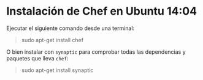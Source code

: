 # Instalación de Chef en Ubuntu 14:04

Ejecutar el siguiente comando desde una terminal:

> sudo apt-get install chef

O bien instalar con `synaptic` para comprobar todas las dependencias y paquetes que lleva `chef`:

> sudo apt-get install synaptic



